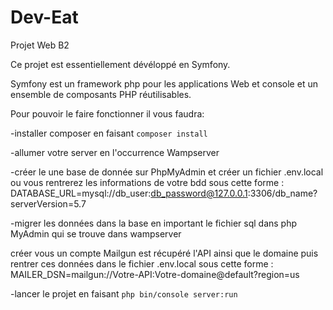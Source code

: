 # Dev-Eat

Projet Web B2 

Ce projet est essentiellement dévéloppé en Symfony.

Symfony est un framework php pour les applications Web et console et un ensemble de composants PHP réutilisables. 

Pour pouvoir le faire fonctionner il vous faudra:

-installer composer en faisant ```composer install```

-allumer votre server en l'occurrence Wampserver

-créer le une base de donnée sur PhpMyAdmin et créer un fichier .env.local ou vous rentrerez les informations de votre bdd sous cette forme : DATABASE_URL=mysql://db_user:db_password@127.0.0.1:3306/db_name?serverVersion=5.7

-migrer les données dans la base en important le fichier sql dans php MyAdmin qui se trouve dans wampserver

créer vous un compte Mailgun est récupéré l'API ainsi que le domaine puis rentrer ces données dans le fichier .env.local sous cette forme : MAILER_DSN=mailgun://Votre-API:Votre-domaine@default?region=us

-lancer le projet en faisant ```php bin/console server:run```

